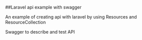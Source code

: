 ##Laravel api example with swagger
<p>An example of creating api with laravel by using Resources and ResourceCollection</p>
<p>Swagger to describe and test API</p>
